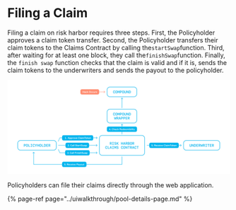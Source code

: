 # Filing a Claim

Filing a claim on risk harbor requires three steps. First, the Policyholder approves a claim token transfer. Second, the Policyholder transfers their claim tokens to the Claims Contract by calling the`startSwap`function. Third, after waiting for at least one block, they call the`finishSwap`function. Finally, the `finish swap` function checks that the claim is valid and if it is, sends the claim tokens to the underwriters and sends the payout to the policyholder. 

![](../.gitbook/assets/image%20%284%29.png)

Policyholders can file their claims directly through the web application.

{% page-ref page="../uiwalkthrough/pool-details-page.md" %}



